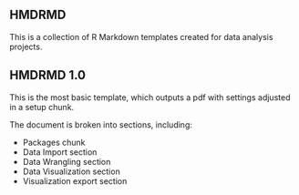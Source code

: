 ## HMDRMD

This is a collection of R Markdown templates created for data analysis projects.

## HMDRMD 1.0

This is the most basic template, which outputs a pdf with settings adjusted in a setup chunk.

The document is broken into sections, including:  
- Packages chunk
- Data Import section
- Data Wrangling section
- Data Visualization section
- Visualization export section
